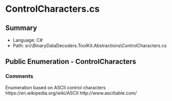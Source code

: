 ﻿# ControlCharacters.cs

## Summary

* Language: C#
* Path: src\BinaryDataDecoders.ToolKit.Abstractions\ControlCharacters.cs

## Public Enumeration - ControlCharacters

### Comments

 <summary>
 Enumeration based on ASCII control characters  
 </summary>
 <remarks>
 https://en.wikipedia.org/wiki/ASCII http://www.asciitable.com/
 </remarks>

